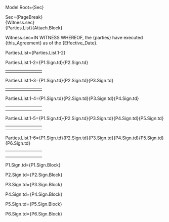 Model.Root={Sec}

Sec={PageBreak}<br>{Witness.sec}<br>{Parties.List}{Attach.Block}

Witness.sec=IN WITNESS WHEREOF, the {parties} have executed {this_Agreement} as of the {Effective_Date}.

Parties.List={Parties.List.1-2}

Parties.List.1-2=<table><tr>{P1.Sign.td}<td width="100px"></td>{P2.Sign.td}</tr></table>

Parties.List.1-3=<table><tr>{P1.Sign.td}<td width="100px"></td>{P2.Sign.td}</tr><tr>{P3.Sign.td}</tr></table>

Parties.List.1-4=<table><tr>{P1.Sign.td}<td width="100px"></td>{P2.Sign.td}</tr><tr>{P3.Sign.td}<td></td>{P4.Sign.td}</tr></table>

Parties.List.1-5=<table><tr>{P1.Sign.td}<td width="100px"></td>{P2.Sign.td}</tr><tr>{P3.Sign.td}<td></td>{P4.Sign.td}</tr><tr>{P5.Sign.td}</tr></table>

Parties.List.1-6=<table><tr>{P1.Sign.td}<td width="100px"></td>{P2.Sign.td}</tr><tr>{P3.Sign.td}<td></td>{P4.Sign.td}</tr><tr>{P5.Sign.td}<td width="100px"></td>{P6.Sign.td}</tr></table>

P1.Sign.td=<td valign="top" width="300px">{P1.Sign.Block}</td>

P2.Sign.td=<td valign="top" width="300px">{P2.Sign.Block}</td>

P3.Sign.td=<td valign="top" width="300px">{P3.Sign.Block}</td>

P4.Sign.td=<td valign="top" width="300px">{P4.Sign.Block}</td>

P5.Sign.td=<td valign="top" width="300px">{P5.Sign.Block}</td>    

P6.Sign.td=<td valign="top" width="300px">{P6.Sign.Block}</td>